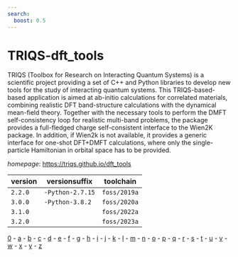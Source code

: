 ```yaml
---
search:
  boost: 0.5
---
```

# TRIQS-dft_tools

TRIQS (Toolbox for Research on Interacting Quantum Systems) is a  scientific project providing a set of C++ and Python libraries to  develop new tools for the study of interacting quantum systems.   This TRIQS-based-based application is aimed at ab-initio calculations   for correlated materials, combining realistic DFT band-structure calculations   with the dynamical mean-field theory. Together with the necessary tools to   perform the DMFT self-consistency loop for realistic multi-band problems,   the package provides a full-fledged charge self-consistent interface to the   Wien2K package. In addition, if Wien2k is not available, it provides a generic  interface for one-shot DFT+DMFT calculations, where only the single-particle   Hamiltonian in orbital space has to be provided.

*homepage*: <https://triqs.github.io/dft_tools>

version | versionsuffix | toolchain
--------|---------------|----------
``2.2.0`` | ``-Python-2.7.15`` | ``foss/2019a``
``3.0.0`` | ``-Python-3.8.2`` | ``foss/2020a``
``3.1.0`` |  | ``foss/2022a``
``3.2.0`` |  | ``foss/2023a``

[0](../0/index.md) - [a](../a/index.md) - [b](../b/index.md) - [c](../c/index.md) - [d](../d/index.md) - [e](../e/index.md) - [f](../f/index.md) - [g](../g/index.md) - [h](../h/index.md) - [i](../i/index.md) - [j](../j/index.md) - [k](../k/index.md) - [l](../l/index.md) - [m](../m/index.md) - [n](../n/index.md) - [o](../o/index.md) - [p](../p/index.md) - [q](../q/index.md) - [r](../r/index.md) - [s](../s/index.md) - [t](../t/index.md) - [u](../u/index.md) - [v](../v/index.md) - [w](../w/index.md) - [x](../x/index.md) - [y](../y/index.md) - [z](../z/index.md)

